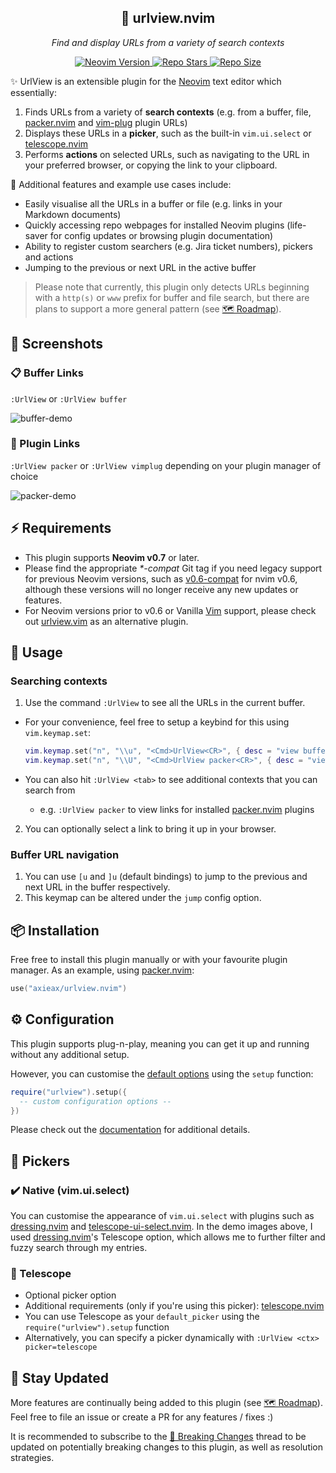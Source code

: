 <h2 align="center">🔎 urlview.nvim</h2>
<p align="center"><i>Find and display URLs from a variety of search contexts</i></p>
<p align="center">
  <a href="https://github.com/neovim/neovim">
    <img alt="Neovim Version" src="https://img.shields.io/static/v1?label=&message=%3E%3D0.7&style=for-the-badge&logo=neovim&color=green&labelColor=302D41"/>
  </a>
  <a href="https://github.com/axieax/urlview.nvim/stargazers">
    <img alt="Repo Stars" src="https://img.shields.io/github/stars/axieax/urlview.nvim?style=for-the-badge&color=yellow&label=🌟&labelColor=302D41"/>
  </a>
  <a href="https://github.com/axieax/urlview.nvim">
		<img alt="Repo Size" src="https://img.shields.io/github/repo-size/axieax/urlview.nvim?label=&color=orange&logo=codesandbox&style=for-the-badge&logoColor=lightgray&labelColor=302D41"/>
  </a>
</p>

✨ UrlView is an extensible plugin for the [Neovim](https://neovim.io) text editor which essentially:

1. Finds URLs from a variety of **search contexts** (e.g. from a buffer, file, [packer.nvim](https://github.com/wbthomason/packer.nvim) and [vim-plug](https://github.com/junegunn/vim-plug) plugin URLs)
2. Displays these URLs in a **picker**, such as the built-in `vim.ui.select` or [telescope.nvim](https://github.com/nvim-telescope/telescope.nvim)
3. Performs **actions** on selected URLs, such as navigating to the URL in your preferred browser, or copying the link to your clipboard.

🎯 Additional features and example use cases include:

- Easily visualise all the URLs in a buffer or file (e.g. links in your Markdown documents)
- Quickly accessing repo webpages for installed Neovim plugins (life-saver for config updates or browsing plugin documentation)
- Ability to register custom searchers (e.g. Jira ticket numbers), pickers and actions
- Jumping to the previous or next URL in the active buffer

> Please note that currently, this plugin only detects URLs beginning with a `http(s)` or `www` prefix for buffer and file search, but there are plans to support a more general pattern (see [🗺️ Roadmap](https://github.com/axieax/urlview.nvim/issues/3)).

## 📸 Screenshots

### 📋 Buffer Links

`:UrlView` or `:UrlView buffer`

![buffer-demo](https://user-images.githubusercontent.com/62098008/161417569-e8103fc4-a009-4c4f-95a7-ea7e22cbb3df.png)

### 🔌 Plugin Links

`:UrlView packer` or `:UrlView vimplug` depending on your plugin manager of choice

![packer-demo](https://user-images.githubusercontent.com/62098008/161417652-fd514310-a926-4ec7-af28-b2cfa3aa4b19.png)

## ⚡ Requirements

- This plugin supports **Neovim v0.7** or later.
- Please find the appropriate _\*-compat_ Git tag if you need legacy support for previous Neovim versions, such as [v0.6-compat](https://github.com/axieax/urlview.nvim/tree/v0.6-compat) for nvim v0.6, although these versions will no longer receive any new updates or features.
- For Neovim versions prior to v0.6 or Vanilla [Vim](https://www.vim.org/) support, please check out [urlview.vim](https://github.com/strboul/urlview.vim) as an alternative plugin.

## 🚀 Usage

### Searching contexts

1. Use the command `:UrlView` to see all the URLs in the current buffer.

- For your convenience, feel free to setup a keybind for this using `vim.keymap.set`:

  ```lua
  vim.keymap.set("n", "\\u", "<Cmd>UrlView<CR>", { desc = "view buffer URLs" })
  vim.keymap.set("n", "\\U", "<Cmd>UrlView packer<CR>", { desc = "view plugin URLs" })
  ```

- You can also hit `:UrlView <tab>` to see additional contexts that you can search from
  - e.g. `:UrlView packer` to view links for installed [packer.nvim](https://github.com/wbthomason/packer.nvim) plugins

2. You can optionally select a link to bring it up in your browser.

### Buffer URL navigation

1. You can use `[u` and `]u` (default bindings) to jump to the previous and next URL in the buffer respectively.
2. This keymap can be altered under the `jump` config option.

## 📦 Installation

Free free to install this plugin manually or with your favourite plugin manager. As an example, using [packer.nvim](https://github.com/wbthomason/packer.nvim):

```lua
use("axieax/urlview.nvim")
```

## ⚙️ Configuration

This plugin supports plug-n-play, meaning you can get it up and running without any additional setup.

However, you can customise the [default options](lua/urlview/config/default.lua) using the `setup` function:

```lua
require("urlview").setup({
  -- custom configuration options --
})
```

Please check out the [documentation](doc/urlview.txt) for additional details.

## 🎨 Pickers

### ✔️ Native (vim.ui.select)

You can customise the appearance of `vim.ui.select` with plugins such as [dressing.nvim](https://github.com/stevearc/dressing.nvim) and [telescope-ui-select.nvim](https://github.com/nvim-telescope/telescope-ui-select.nvim). In the demo images above, I used [dressing.nvim](https://github.com/stevearc/dressing.nvim)'s Telescope option, which allows me to further filter and fuzzy search through my entries.

### 🔭 Telescope

- Optional picker option
- Additional requirements (only if you're using this picker): [telescope.nvim](https://github.com/nvim-telescope/telescope.nvim)
- You can use Telescope as your `default_picker` using the `require("urlview").setup` function
- Alternatively, you can specify a picker dynamically with `:UrlView <ctx> picker=telescope`

## 🚧 Stay Updated

More features are continually being added to this plugin (see [🗺️ Roadmap](https://github.com/axieax/urlview.nvim/issues/3)). Feel free to file an issue or create a PR for any features / fixes :)

It is recommended to subscribe to the [🙉 Breaking Changes](https://github.com/axieax/urlview.nvim/issues/37) thread to be updated on potentially breaking changes to this plugin, as well as resolution strategies.
